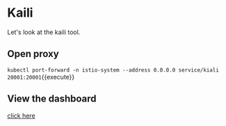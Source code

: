 # Kaili

Let's look at the kaili tool.

## Open proxy

`kubectl port-forward -n istio-system --address 0.0.0.0 service/kiali 20001:20001`{{execute}}

## View the dashboard
[click here]({{TRAFFIC_HOST1_20001}})
